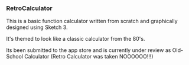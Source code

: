 ### RetroCalculator

This is a basic function calculator written from scratch and graphically designed using Sketch 3.

It's themed to look like a classic calculator from the 80's. 


Its been submitted to the app store and is currently under review as Old-School Calculator  (Retro Calculator was taken NOOOOOO!!!)

